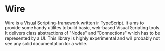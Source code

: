 # Wire
Wire is a Visual Scripting-framework written in TypeScript. It aims to provide some handy utilites to build basic, web-based Visual Scripting tools. It delivers class abstractions of "Nodes" and "Connections" which has to be represented by a UI.
This library is highly experimental and will probably not see any solid documentation for a while.

